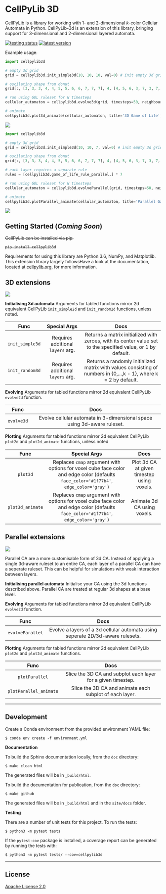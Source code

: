 # CellPyLib 3D

CellPyLib is a library for working with 1- and 2-dimensional _k_-color Cellular Automata in Python. CellPyLib-3d is an extension of this library, bringing support for 3-dimensional and 2-dimensional layered automata.

[![testing status](https://github.com/Cutwell/cellpylib-3d/actions/workflows/python-app.yml/badge.svg?branch=master)](https://github.com/Cutwell/cellpylib-3d/actions)
[![latest version](https://img.shields.io/pypi/v/cellpylib3d?style=flat-square&logo=PyPi&logoColor=white&color=blue)](https://pypi.org/project/cellpylib3d/)

Example usage:

```python
import cellpylib3d

# empty 3d grid
grid = cellpylib3d.init_simple3d(10, 10, 10, val=0) # init empty 3d grid

# oscilating shape from donut
grid[:, [3, 3, 3, 4, 4, 5, 5, 6, 6, 7, 7, 7], 4, [4, 5, 6, 3, 7, 3, 7, 3, 7, 4, 5, 6]] = 1

# run using GOL ruleset for N timesteps
cellular_automaton = cellpylib3d.evolve3d(grid, timesteps=50, neighbourhood='Moore', apply_rule=cellpylib3d.game_of_life_rule_3d)

# animate
cellpylib3d.plot3d_animate(cellular_automaton, title='3D Game of Life')

```

![](/resources/3d_gol.gif)


```python
import cellpylib3d

# empty 3d grid
grid = cellpylib3d.init_simple3d(10, 10, 7, val=0) # init empty 3d grid

# oscilating shape from donut
grid[:, [3, 3, 3, 4, 4, 5, 5, 6, 6, 7, 7, 7], 4, [4, 5, 6, 3, 7, 3, 7, 3, 7, 4, 5, 6]] = 1

# each layer requires a separate rule
rules = [cellpylib3d.game_of_life_rule_parallel,] * 7

# run using GOL ruleset for N timesteps
cellular_automaton = cellpylib3d.evolveParallel(grid, timesteps=50, neighbourhood='Moore', apply_rules=rules)

# animate
cellpylib3d.plotParallel_animate(cellular_automaton, title='Parallel Game of Life')

```

![](/resources/parallel_gol.gif)

## Getting Started (_Coming Soon_)

~~CellPyLib can be installed via pip:~~

~~`pip install cellpylib3d`~~

Requirements for using this library are Python 3.6, NumPy, and Matplotlib. This extension library largely followsHave a look at the documentation, located at [cellpylib.org](https://cellpylib.org), for more information.


## 3D extensions

![](/resources/random_3d_gol.gif)

**Initialising 3d automata**
Arguments for tabled functions mirror 2d equivalent CellPyLib `init_simple2d` and `init_random2d` functions, unless noted.

| Func | Special Args | Docs |
|:---:|:---:|:---:|
| `init_simple3d` | Requires additional `layers` arg. | Returns a matrix initialized with zeroes, with its center value set to the specified value, or 1 by default. |
| `init_random3d` |  Requires additional `layers` arg. | Returns a randomly initialized matrix with values consisting of numbers in {0,...,k - 1}, where k = 2 by default. |

**Evolving**
Arguments for tabled functions mirror 2d equivalent CellPyLib `evolve2d` function.

| Func | Docs |
|:---:|:---:|
| `evolve3d` | Evolve cellular automata in 3-dimensional space using 3d-aware ruleset. |

**Plotting**
Arguments for tabled functions mirror 2d equivalent CellPyLib `plot2d` and `plot2d_animate` functions, unless noted

| Func | Special Args | Docs |
|:---:|:---:|:---:|
| `plot3d` | Replaces `cmap` argument with options for voxel cube face color and edge color (defaults `face_color='#1f77b4'`, `edge_color='gray'`) | Plot 3d CA at given timestep using voxels. |
| `plot3d_animate` | Replaces `cmap` argument with options for voxel cube face color and edge color (defaults `face_color='#1f77b4'`, `edge_color='gray'`) | Animate 3d CA using voxels. |

## Parallel extensions

![](/resources/random_parallel_gol.gif)

Parallel CA are a more customisable form of 3d CA. Instead of applying a single 3d-aware ruleset to an entire CA, each layer of a parallel CA can have a seperate ruleset. This can be helpful for simulations with weak interaction between layers.

**Initialising parallel automata**
Initialise your CA using the 3d functions described above. Parallel CA are treated at regular 3d shapes at a base level.

**Evolving**
Arguments for tabled functions mirror 2d equivalent CellPyLib `evolve2d` function.

| Func | Docs |
|:---:|:---:|
| `evolveParallel` | Evolve a layers of a 3d cellular automata using seperate 2D/3d-aware rulesets. |

**Plotting**
Arguments for tabled functions mirror 2d equivalent CellPyLib `plot2d` and `plot2d_animate` functions.

| Func | Docs |
|:---:|:---:|
| `plotParallel` | Slice the 3D CA and subplot each layer for a given timestep. |
| `plotParallel_animate` | Slice the 3D CA and animate each subplot of each layer. |

--------------------
## Development

Create a Conda environment from the provided environment YAML file:
```
$ conda env create -f environment.yml
```

**Documentation**

To build the Sphinx documentation locally, from the `doc` directory:
```
$ make clean html
```
The generated files will be in `_build/html`.

To build the documentation for publication, from the `doc` directory:
```
$ make github
```
The generated files will be in `_build/html` and in the `site/docs` folder.

**Testing**

There are a number of unit tests for this project. To run the tests:
```
$ python3 -m pytest tests
```

If the `pytest-cov` package is installed, a coverage report can be generated by running the tests with:
```
$ python3 -m pytest tests/ --cov=cellpylib3d
```
--------------------

## License
[Apache License 2.0](https://choosealicense.com/licenses/apache-2.0/)

